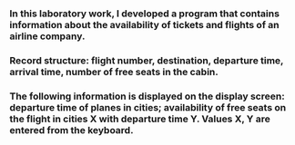 ### In this laboratory work, I developed a program that contains information about the availability of tickets and flights of an airline company. 

### Record structure: flight number, destination, departure time, arrival time, number of free seats in the cabin. 

### The following information is displayed on the display screen: departure time of planes in cities; availability of free seats on the flight in cities X with departure time Y. Values ​​X, Y are entered from the keyboard.
